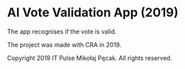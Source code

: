 # AI Vote Validation App (2019)

The app recognises if the vote is valid.

The project was made with CRA in 2019.

Copyright 2019 IT Pulse Mikołaj Pęcak. All rights reserved.
